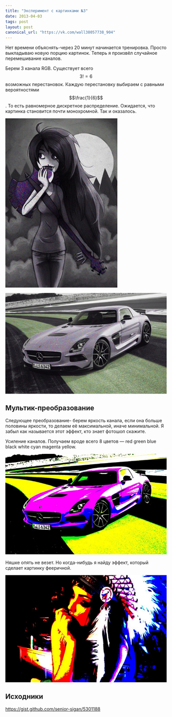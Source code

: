 ```yaml
---
title: "Эксперимент с картинками №3"
date: 2013-04-03
tags: post
layout: post
canonical_url: "https://vk.com/wall38057738_904"
---
```


Нет времени объяснять-через 20 минут начинается тренировка. Просто выкладываю новую порцию картинок. Теперь я произвёл случайное перемешивание каналов.

Берем 3 канала RGB. Существует всего $$3! = 6$$ возможных перестановок. Каждую перестановку выбираем с равными вероятностями $$\frac{1}{6}$$. То есть равномерное дискретное распределение. Ожидается, что картинка становится почти монохромной. Так и оказалось.

![Перемешивание цветов. Увеличьте фотографию, для усиления эффекта.](/assets/imagemagick-experiments-3/mvhog1p7ji8o5405se7z.jpeg)

![Перемешивание цветов. Увеличьте фотографию, для усиления эффекта.](/assets/imagemagick-experiments-3/uc1hy1u30ivo9z3i1jhe.jpeg)

## Мультик-преобразование

Следующее преобразование- берем яркость канала, если она больше половины яркости, то делаем её максимальной, иначе минимальной. Я забыл как называется этот эффект, кто знает фотошоп скажите.

Усиление каналов. Получаем вроде всего 8 цветов — red green blue black white cyan magenta yellow.

![Alt Text](/assets/imagemagick-experiments-3/mcu487go6pep9wfagsox.jpeg)

Няшке опять не везет. Но когда-нибудь я найду эффект, который сделает картинку фееричной.

![Alt Text](/assets/imagemagick-experiments-3/91qkynvbr9uh1jbyh0ow.jpeg)

## Исходники

https://gist.github.com/senior-sigan/5301188

